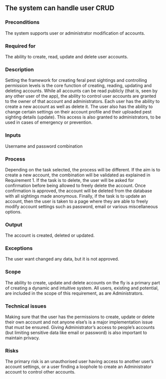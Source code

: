 ## The system can handle user CRUD

### Preconditions

The system supports user or administrator modification of accounts.

### Required for

The ability to create, read, update and delete user accounts.

### Description

Setting the framework for creating feral pest sightings and controlling permission levels is the core function of creating, reading, updating and deleting accounts. While all accounts can be read publicly (that is, seen by any other user of the app), the ability to control user accounts are granted to the owner of that account and administrators. Each user has the ability to create a new account as well as delete it. The user also has the ability to change certain settings on their account profile and their uploaded pest sighting details (update). This access is also granted to administrators, to be used in cases of emergency or prevention.

### Inputs

Username and password combination

### Process

Depending on the task selected, the process will be different. If the aim is to create a new account, the combination will be validated as explained in Requirement 1. If the task is to delete, the user will be asked for confirmation before being allowed to freely delete the account. Once confirmation is approved, the account will be deleted from the database with all sightings made anonymous. Finally, if the task is to update an account, then the user is taken to a page where they are able to freely modify account settings such as password, email or various miscellaneous options.

### Output

The account is created, deleted or updated.

### Exceptions

The user want changed any data, but it is not approved.

### Scope

The ability to create, update and delete accounts on the fly is a primary part of creating a dynamic and intuitive system. All users, existing and potential, are included in the scope of this requirement, as are Administrators.

### Technical issues

Making sure that the user has the permissions to create, update or delete their own account and not anyone else’s is a major implementation issue that must be ensured. Giving Administrator’s access to people’s accounts (but limiting sensitive data like email or password) is also important to maintain privacy.

### Risks

The primary risk is an unauthorised user having access to another user’s account settings, or a user finding a loophole to create an Administrator account to control other accounts.